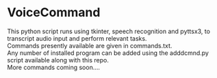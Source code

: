 # VoiceCommand
This python script runs using tkinter, speech recognition and pyttsx3, to transcript audio input and perform relevant tasks.<br />
Commands presently available are given in commands.txt.<br />
Any number of installed program can be added using the adddcmnd.py script available along with this repo.<br />
More commands coming soon....
